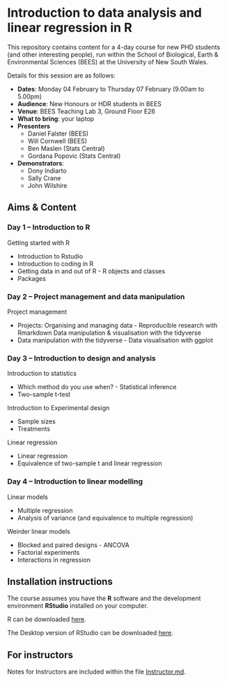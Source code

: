 # Introduction to data analysis and linear regression in R

This repository contains content for a 4-day course for new PHD students (and other interesting people), run within the School of Biological, Earth & Environmental Sciences (BEES) at the University of New South Wales. 

Details for this session are as follows:

- **Dates**: Monday 04 February to Thursday 07 February (9.00am to 5.00pm)
- **Audience**: New Honours or HDR students in BEES
- **Venue**: BEES Teaching Lab 3, Ground Floor E26
- **What to bring**: your laptop
- **Presenters**
	- Daniel Falster (BEES)
	- Will Cornwell (BEES)
	- Ben Maslen (Stats Central)
	- Gordana Popovic (Stats Central)
- **Demonstrators**:
	- Dony Indiarto
	- Sally Crane
	- John Wilshire

## Aims & Content

### Day 1 – Introduction to R

Getting started with R

- Introduction to Rstudio
- Introduction to coding in R
- Getting data in and out of R - R objects and classes
- Packages

### Day 2 – Project management and data manipulation

Project management

- Projects: Organising and managing data - Reproducible research with Rmarkdown
Data manipulation & visualisation with the tidyverse
- Data manipulation with the tidyverse - Data visualisation with ggplot


### Day 3 – Introduction to design and analysis

Introduction to statistics

- Which method do you use when? - Statistical inference
- Two-sample t-test

Introduction to Experimental design

- Sample sizes
- Treatments

Linear regression

- Linear regression
- Equivalence of two-sample t and linear regression

### Day 4 – Introduction to linear modelling

Linear models

- Multiple regression
- Analysis of variance (and equivalence to multiple regression)

Weirder linear models

- Blocked and paired designs - ANCOVA
- Factorial experiments
- Interactions in regression


## Installation instructions

The course assumes you have the **R** software and the development environment **RStudio** installed on your computer.

R can be downloaded [here](https://cran.r-project.org/).

The Desktop version of RStudio can be downloaded [here](https://www.rstudio.com/products/rstudio/download/#download).


## For instructors

Notes for Instructors are included within the file [Instructor.md](Instructor.md).


